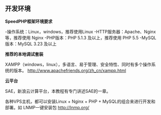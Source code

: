 ## 开发环境

**SpeedPHP框架环境要求**

-操作系统：Linux，windows，推荐使用Linux
-HTTP服务器：Apache、Nginx等，推荐使用 Nginx
-PHP版本：PHP 5.1.3 及以上，推荐使用 PHP 5.5
-MySQL版本：MySQL 3.23 及以上

**推荐的本地调试套装**

XAMPP（windows，linux），多语言、易于管理、安全特性、同时有多个操作系统的版本。
<http://www.apachefriends.org/zh_cn/xampp.html>

**云平台**

SAE，新浪云计算平台，本教程有专门讲述SAE的一章。

各种VPS主机，都可以安装Linux + Nginx + PHP + MySQL的组合来进行开发和部署。如 LNMP一键安装包 <http://lnmp.org/>
